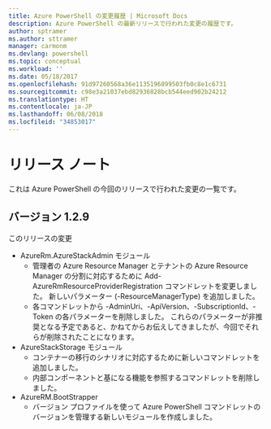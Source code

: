 ```yaml
---
title: Azure PowerShell の変更履歴 | Microsoft Docs
description: Azure PowerShell の最新リリースで行われた変更の履歴です。
author: sptramer
ms.author: sttramer
manager: carmonm
ms.devlang: powershell
ms.topic: conceptual
ms.workload: ''
ms.date: 05/18/2017
ms.openlocfilehash: 91d97260568a36e1135196899503fb0c8e1c6731
ms.sourcegitcommit: c98e3a21037ebd82936828bcb544eed902b24212
ms.translationtype: HT
ms.contentlocale: ja-JP
ms.lasthandoff: 06/08/2018
ms.locfileid: "34853017"
---
```

# <a name="release-notes"></a>リリース ノート

これは Azure PowerShell の今回のリリースで行われた変更の一覧です。

## <a name="version-129"></a>バージョン 1.2.9

このリリースの変更

* AzureRm.AzureStackAdmin モジュール
    + 管理者の Azure Resource Manager とテナントの Azure Resource Manager の分割に対応するために Add-AzureRmResourceProviderRegistration コマンドレットを変更しました。 新しいパラメーター (-ResourceManagerType) を追加しました。
    + 各コマンドレットから -AdminUri、-ApiVersion、-SubscriptionId、-Token の各パラメーターを削除しました。 これらのパラメーターが非推奨となる予定であると、かねてからお伝えしてきましたが、今回でそれらが削除されたことになります。
* AzureStackStorage モジュール
    + コンテナーの移行のシナリオに対応するために新しいコマンドレットを追加しました。
    + 内部コンポーネントと基になる機能を参照するコマンドレットを削除しました。
* AzureRM.BootStrapper
    + バージョン プロファイルを使って Azure PowerShell コマンドレットのバージョンを管理する新しいモジュールを作成しました。